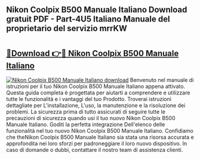 ## Nikon Coolpix B500 Manuale Italiano Download gratuit PDF - Part-4U5 Italiano Manuale del proprietario del servizio mrrKW

# <h2><a href="http://dfecf2.blite.top/?on=Nikon+Coolpix+B500+Manuale+Italiano">🔗Download 👉🔴 Nikon Coolpix B500 Manuale Italiano</a></h2>

[![Nikon Coolpix B500 Manuale Italiano download](https://i.imgur.com/lujVjoI.png)](http://dfecf2.blite.top/?on=Nikon+Coolpix+B500+Manuale+Italiano)
Benvenuto nel manuale di istruzioni per il tuo Nikon Coolpix B500 Manuale Italiano appena attivato. Questa guida completa è progettata per aiutarti a comprendere e utilizzare tutte le funzionalità e i vantaggi del tuo Prodotto. Troverai istruzioni dettagliate per L'installazione, L'uso, la manutenzione e la risoluzione dei problemi. La sicurezza prima di tutto assicurati di seguire tutte le precauzioni di sicurezza quando usi il tuo nuovo Nikon Coolpix B500 Manuale Italiano. Goditi la perfetta integrazione Dell'elenco delle funzionalità nel tuo nuovo Nikon Coolpix B500 Manuale Italiano. Confidiamo che theNikon Coolpix B500 Manuale Italiano sia stata una risorsa accurata e approfondita nei loro sforzi per padroneggiare il loro nuovo dispositivo. In caso di domande o dubbi, contattare il nostro team di assistenza clienti.
